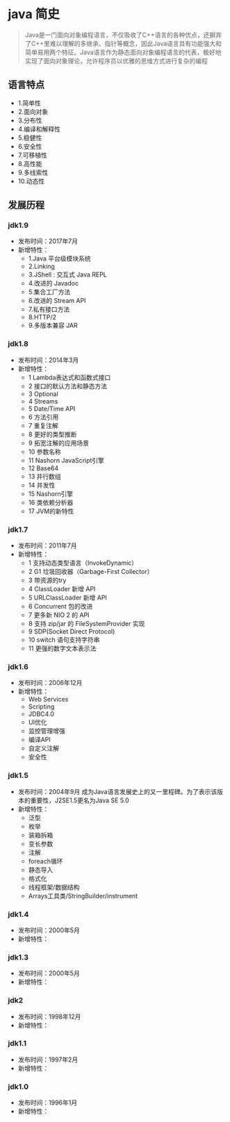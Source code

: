 # java 简史

> Java是一门面向对象编程语言，不仅吸收了C++语言的各种优点，还摒弃了C++里难以理解的多继承、指针等概念，因此Java语言具有功能强大和简单易用两个特征。Java语言作为静态面向对象编程语言的代表，极好地实现了面向对象理论，允许程序员以优雅的思维方式进行复杂的编程

## 语言特点

* 1.简单性 
* 2.面向对象
* 3.分布性
* 4.编译和解释性
* 5.稳健性
* 6.安全性
* 7.可移植性
* 8.高性能
* 9.多线索性
* 10.动态性

## 发展历程

### jdk1.9
* 发布时间：2017年7月
* 新增特性：
  * 1.Java 平台级模块系统
  * 2.Linking
  * 3.JShell : 交互式 Java REPL
  * 4.改进的 Javadoc
  * 5.集合工厂方法
  * 6.改进的 Stream API
  * 7.私有接口方法
  * 8.HTTP/2
  * 9.多版本兼容 JAR

### jdk1.8
* 发布时间：2014年3月
* 新增特性：
  * 1 Lambda表达式和函数式接口
  * 2 接口的默认方法和静态方法
  * 3 Optional
  * 4 Streams
  * 5 Date/Time API
  * 6 方法引用
  * 7 重复注解
  * 8 更好的类型推断
  * 9 拓宽注解的应用场景
  * 10 参数名称
  * 11 Nashorn JavaScript引擎
  * 12 Base64
  * 13 并行数组
  * 14 并发性 
  * 15 Nashorn引擎
  * 16 类依赖分析器
  * 17 JVM的新特性


### jdk1.7
* 发布时间：2011年7月
* 新增特性：
  * 1 支持动态类型语言（InvokeDynamic）
  * 2 G1 垃圾回收器（Garbage-First Collector）
  * 3 带资源的try
  * 4 ClassLoader 新增 API
  * 5 URLClassLoader 新增 API
  * 6 Concurrent 包的改进
  * 7 更多新 NIO 2 的 API
  * 8 支持 zip/jar 的 FileSystemProvider 实现
  * 9 SDP(Socket Direct Protocol)
  * 10 switch 语句支持字符串
  * 11 更强的数字文本表示法

### jdk1.6
* 发布时间：2006年12月
* 新增特性：
   * Web Services
   * Scripting
   * JDBC4.0
   * UI优化
   * 监控管理增强
   * 编译API
   * 自定义注解
   * 安全性

### jdk1.5
* 发布时间：2004年9月 成为Java语言发展史上的又一里程碑。为了表示该版本的重要性，J2SE1.5更名为Java SE 5.0
* 新增特性： 
   * 泛型
   * 枚举
   * 装箱拆箱
   * 变长参数
   * 注解
   * foreach循环
   * 静态导入
   * 格式化
   * 线程框架/数据结构
   * Arrays工具类/StringBuilder/instrument


### jdk1.4
* 发布时间：2000年5月
* 新增特性：


### jdk1.3
* 发布时间：2000年5月
* 新增特性：


### jdk2
* 发布时间：1998年12月
* 新增特性：


### jdk1.1
* 发布时间：1997年2月
* 新增特性：


### jdk1.0
* 发布时间：1996年1月
* 新增特性：


